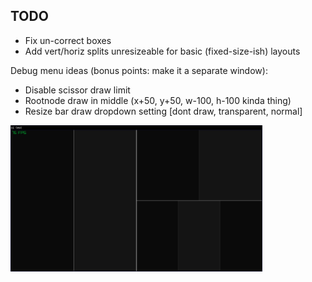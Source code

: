 ## TODO
- Fix un-correct boxes
- Add vert/horiz splits unresizeable for basic (fixed-size-ish) layouts

Debug menu ideas (bonus points: make it a separate window):
- Disable scissor draw limit
- Rootnode draw in middle (x+50, y+50, w-100, h-100 kinda thing)
- Resize bar draw dropdown setting [dont draw, transparent, normal]

<img src="screenshot.png" width="80%"></img>
